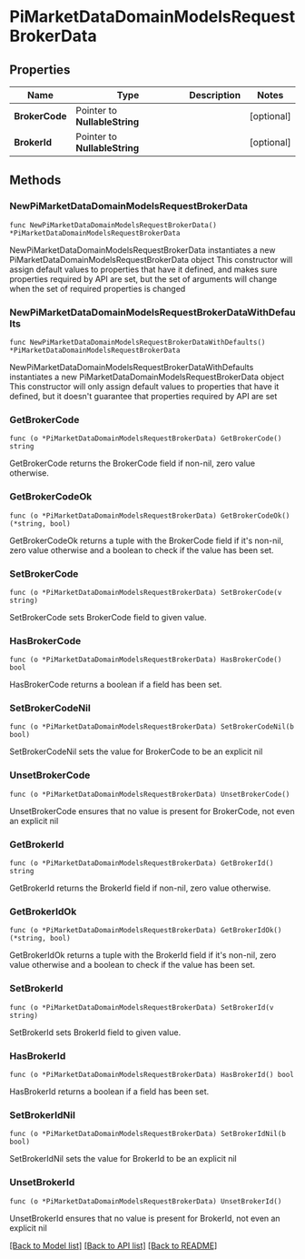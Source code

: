# PiMarketDataDomainModelsRequestBrokerData

## Properties

Name | Type | Description | Notes
------------ | ------------- | ------------- | -------------
**BrokerCode** | Pointer to **NullableString** |  | [optional] 
**BrokerId** | Pointer to **NullableString** |  | [optional] 

## Methods

### NewPiMarketDataDomainModelsRequestBrokerData

`func NewPiMarketDataDomainModelsRequestBrokerData() *PiMarketDataDomainModelsRequestBrokerData`

NewPiMarketDataDomainModelsRequestBrokerData instantiates a new PiMarketDataDomainModelsRequestBrokerData object
This constructor will assign default values to properties that have it defined,
and makes sure properties required by API are set, but the set of arguments
will change when the set of required properties is changed

### NewPiMarketDataDomainModelsRequestBrokerDataWithDefaults

`func NewPiMarketDataDomainModelsRequestBrokerDataWithDefaults() *PiMarketDataDomainModelsRequestBrokerData`

NewPiMarketDataDomainModelsRequestBrokerDataWithDefaults instantiates a new PiMarketDataDomainModelsRequestBrokerData object
This constructor will only assign default values to properties that have it defined,
but it doesn't guarantee that properties required by API are set

### GetBrokerCode

`func (o *PiMarketDataDomainModelsRequestBrokerData) GetBrokerCode() string`

GetBrokerCode returns the BrokerCode field if non-nil, zero value otherwise.

### GetBrokerCodeOk

`func (o *PiMarketDataDomainModelsRequestBrokerData) GetBrokerCodeOk() (*string, bool)`

GetBrokerCodeOk returns a tuple with the BrokerCode field if it's non-nil, zero value otherwise
and a boolean to check if the value has been set.

### SetBrokerCode

`func (o *PiMarketDataDomainModelsRequestBrokerData) SetBrokerCode(v string)`

SetBrokerCode sets BrokerCode field to given value.

### HasBrokerCode

`func (o *PiMarketDataDomainModelsRequestBrokerData) HasBrokerCode() bool`

HasBrokerCode returns a boolean if a field has been set.

### SetBrokerCodeNil

`func (o *PiMarketDataDomainModelsRequestBrokerData) SetBrokerCodeNil(b bool)`

 SetBrokerCodeNil sets the value for BrokerCode to be an explicit nil

### UnsetBrokerCode
`func (o *PiMarketDataDomainModelsRequestBrokerData) UnsetBrokerCode()`

UnsetBrokerCode ensures that no value is present for BrokerCode, not even an explicit nil
### GetBrokerId

`func (o *PiMarketDataDomainModelsRequestBrokerData) GetBrokerId() string`

GetBrokerId returns the BrokerId field if non-nil, zero value otherwise.

### GetBrokerIdOk

`func (o *PiMarketDataDomainModelsRequestBrokerData) GetBrokerIdOk() (*string, bool)`

GetBrokerIdOk returns a tuple with the BrokerId field if it's non-nil, zero value otherwise
and a boolean to check if the value has been set.

### SetBrokerId

`func (o *PiMarketDataDomainModelsRequestBrokerData) SetBrokerId(v string)`

SetBrokerId sets BrokerId field to given value.

### HasBrokerId

`func (o *PiMarketDataDomainModelsRequestBrokerData) HasBrokerId() bool`

HasBrokerId returns a boolean if a field has been set.

### SetBrokerIdNil

`func (o *PiMarketDataDomainModelsRequestBrokerData) SetBrokerIdNil(b bool)`

 SetBrokerIdNil sets the value for BrokerId to be an explicit nil

### UnsetBrokerId
`func (o *PiMarketDataDomainModelsRequestBrokerData) UnsetBrokerId()`

UnsetBrokerId ensures that no value is present for BrokerId, not even an explicit nil

[[Back to Model list]](../README.md#documentation-for-models) [[Back to API list]](../README.md#documentation-for-api-endpoints) [[Back to README]](../README.md)


